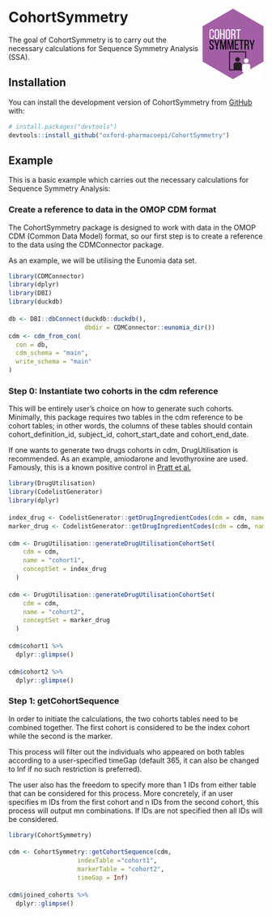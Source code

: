 
<!-- README.md is generated from README.Rmd. Please edit that file -->

# CohortSymmetry <img src="man/figures/CSHex.png" align="right" height="139"/>

<!-- badges: start -->
<!-- badges: end -->

The goal of CohortSymmetry is to carry out the necessary calculations
for Sequence Symmetry Analysis (SSA).

## Installation

You can install the development version of CohortSymmetry from
[GitHub](https://github.com/) with:

``` r
# install.packages("devtools")
devtools::install_github("oxford-pharmacoepi/CohortSymmetry")
```

## Example

This is a basic example which carries out the necessary calculations for
Sequence Symmetry Analysis:

### Create a reference to data in the OMOP CDM format

The CohortSymmetry package is designed to work with data in the OMOP CDM
(Common Data Model) format, so our first step is to create a reference
to the data using the CDMConnector package.

As an example, we will be utilising the Eunomia data set.

``` r
library(CDMConnector)
library(dplyr)
library(DBI)
library(duckdb)
 
db <- DBI::dbConnect(duckdb::duckdb(), 
                     dbdir = CDMConnector::eunomia_dir())
cdm <- cdm_from_con(
  con = db,
  cdm_schema = "main",
  write_schema = "main"
)
```

### Step 0: Instantiate two cohorts in the cdm reference

This will be entirely user’s choice on how to generate such cohorts.
Minimally, this package requires two tables in the cdm reference to be
cohort tables; in other words, the columns of these tables should
contain cohort_definition_id, subject_id, cohort_start_date and
cohort_end_date.

If one wants to generate two drugs cohorts in cdm, DrugUtilisation is
recommended. As an example, amiodarone and levothyroxine are used.
Famously, this is a known positive control in [Pratt et
al.](https://www.ncbi.nlm.nih.gov/pmc/articles/PMC4690514/)

``` r
library(DrugUtilisation)
library(CodelistGenerator)
library(dplyr)
 
index_drug <- CodelistGenerator::getDrugIngredientCodes(cdm = cdm, name = "amiodarone")
marker_drug <- CodelistGenerator::getDrugIngredientCodes(cdm = cdm, name = "levothyroxine")
 
cdm <- DrugUtilisation::generateDrugUtilisationCohortSet(
    cdm = cdm,
    name = "cohort1",
    conceptSet = index_drug
  )
 
cdm <- DrugUtilisation::generateDrugUtilisationCohortSet(
    cdm = cdm,
    name = "cohort2",
    conceptSet = marker_drug
  )
 
cdm$cohort1 %>%
  dplyr::glimpse()
 
cdm$cohort2 %>%
  dplyr::glimpse()
```

### Step 1: getCohortSequence

In order to initiate the calculations, the two cohorts tables need to be
combined together. The first cohort is considered to be the index cohort
while the second is the marker.

This process will filter out the individuals who appeared on both tables
according to a user-specified timeGap (default 365, it can also be
changed to Inf if no such restriction is preferred).

The user also has the freedom to specify more than 1 IDs from either
table that can be considered for this process. More concretely, if an
user specifies m IDs from the first cohort and n IDs from the second
cohort, this process will output mn combinations. If IDs are not
specified then all IDs will be considered.

``` r
library(CohortSymmetry)
 
cdm <- CohortSymmetry::getCohortSequence(cdm,
                   indexTable ="cohort1",
                   markerTable = "cohort2",
                   timeGap = Inf)
 
cdm$joined_cohorts %>%
  dplyr::glimpse()
 
```
